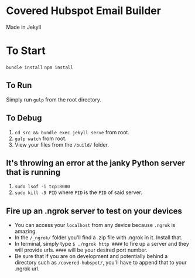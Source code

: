 # Covered Hubspot Email Builder
Made in Jekyll

# To Start
`bundle install`
`npm install`

## To Run
Simply run `gulp` from the root directory.

## To Debug
1. `cd src && bundle exec jekyll serve` from root.
2. `gulp watch` from root.
3. View your files from the `/build/` folder.

## It's throwing an error at the janky Python server that is running
1. `sudo lsof -i tcp:8080`
2. `sudo kill -9 PID` where `PID` is the `PID` of said server.

## Fire up an .ngrok server to test on your devices
  - You can access your ```localhost``` from any device because ```.ngrok``` is amazing.
  - In the ```/_ngrok/``` folder you'll find a .zip file with .ngrok in it. Install that.
  - In terminal, simply type ```$ ./ngrok http ####``` to fire up a server and they will provide urls. `####` will be your desired port number.
  - Be sure that if you are on development and potentially behind a directory such as ```/covered-hubspot/```, you'll have to append that to your .ngrok url.